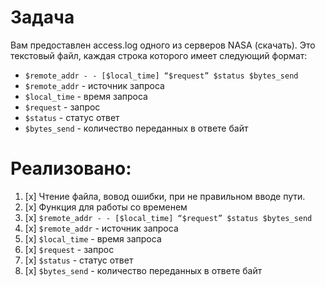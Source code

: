 # Задача
Вам предоставлен access.log одного из серверов NASA (скачать).
Это текстовый файл, каждая строка которого имеет следующий формат:
- `$remote_addr - - [$local_time] “$request” $status $bytes_send`
- `$remote_addr` - источник запроса                                
- `$local_time` - время запроса                
- `$request` - запрос                                               
- `$status` - статус ответ
- `$bytes_send` - количество переданных в ответе байт
    
# Реализовано:
 1. [x] Чтение файла, вовод ошибки, при не правильном вводе пути.
 2. [x] Функция для работы со временем
 3. [x] `$remote_addr - - [$local_time] “$request” $status $bytes_send`
 4. [x] `$remote_addr` - источник запроса
 5. [x] `$local_time` - время запроса                
 6. [x] `$request` - запрос                                               
 7. [x] `$status` - статус ответ
 9. [x] `$bytes_send` - количество переданных в ответе байт
